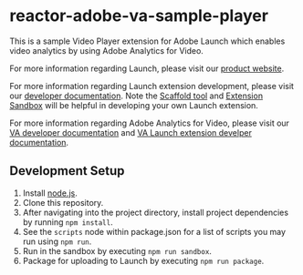 # reactor-adobe-va-sample-player
This is a sample Video Player extension for Adobe Launch which enables video analytics by using Adobe Analytics for Video.

For more information regarding Launch, please visit our [product website](http://www.adobe.com/enterprise/cloud-platform/launch.html).

For more information regarding Launch extension development, please visit our [developer documentation](http://developer.adobelaunch.com/guides/extensions/). Note the [Scaffold tool](https://www.npmjs.com/package/@adobe/reactor-scaffold) and [Extension Sandbox](https://www.npmjs.com/package/@adobe/reactor-sandbox) will be helpful in developing your own Launch extension.

For more information regarding Adobe Analytics for Video, please visit our [VA developer documentation](https://marketing.adobe.com/resources/help/es_ES/sc/appmeasurement/hbvideo/) and [VA Launch extension develper documentation](https://marketing.adobe.com/resources/help/en_US/experience-cloud/launch/c_extension-va.html).
 
## Development Setup
1. Install [node.js](https://nodejs.org/).
2. Clone this repository.
3. After navigating into the project directory, install project dependencies by running `npm install`.
4. See the `scripts` node within package.json for a list of scripts you may run using `npm run`.
5. Run in the sandbox by executing `npm run sandbox`.
6. Package for uploading to Launch by executing `npm run package`.
